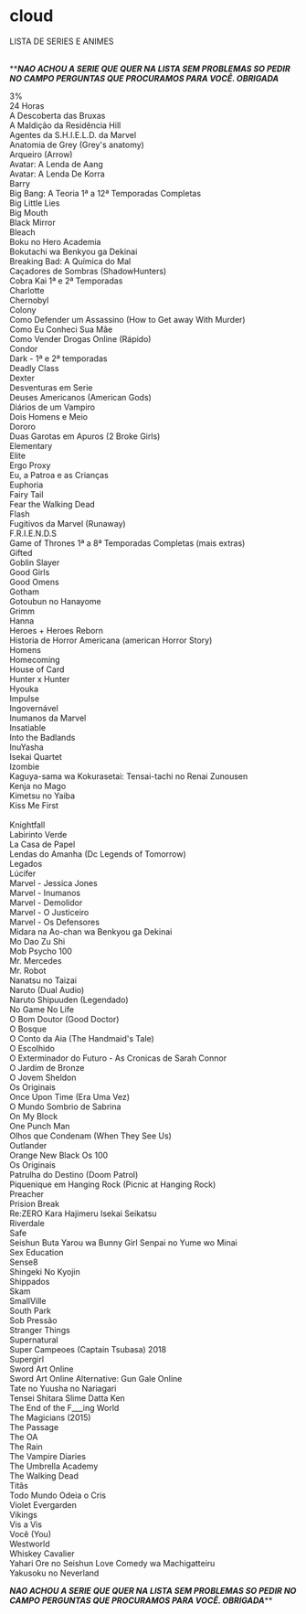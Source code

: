 # cloud
LISTA DE SERIES E ANIMES </br></br>

***********NAO ACHOU A SERIE QUE QUER NA LISTA SEM PROBLEMAS SO PEDIR NO CAMPO PERGUNTAS QUE PROCURAMOS PARA VOCÊ. OBRIGADA*********

3%</br>
24 Horas</br>
A Descoberta das Bruxas</br>
A Maldição da Residência Hill</br>
Agentes da S.H.I.E.L.D. da Marvel</br>
Anatomia de Grey (Grey's anatomy)</br>
Arqueiro (Arrow)</br>
Avatar: A Lenda de Aang</br>
Avatar: A Lenda De Korra</br>
Barry </br>
Big Bang: A Teoria 1ª a 12ª Temporadas Completas </br>
Big Little Lies</br>
Big Mouth </br>
Black Mirror</br>
Bleach</br>
Boku no Hero Academia</br>
Bokutachi wa Benkyou ga Dekinai</br>
Breaking Bad: A Química do Mal</br>
Caçadores de Sombras (ShadowHunters) </br>
Cobra Kai 1ª e 2ª Temporadas </br>
Charlotte</br>
Chernobyl</br>
Colony </br>
Como Defender um Assassino (How to Get away With Murder)<br>
Como Eu Conheci Sua Mãe</br>
Como Vender Drogas Online (Rápido)</br>
Condor</br>
Dark - 1ª e 2ª temporadas </br>
Deadly Class</br>
Dexter</br>
Desventuras em Serie </br>
Deuses Americanos (American Gods)</br>
Diários de um Vampiro</br>
Dois Homens e Meio</br>
Dororo</br>
Duas Garotas em Apuros (2 Broke Girls)<br>
Elementary</br>
Elite</br>
Ergo Proxy</br>
Eu, a Patroa e as Crianças</br>
Euphoria </br>
Fairy Tail</br>
Fear the Walking Dead</br>
Flash</br>
Fugitivos da Marvel (Runaway)</br>
F.R.I.E.N.D.S</br>
Game of Thrones 1ª a 8ª Temporadas Completas (mais extras)</br>
Gifted </br>
Goblin Slayer</br>
Good Girls</br>
Good Omens</br>
Gotham</br>
Gotoubun no Hanayome</br>
Grimm</br>
Hanna</br>
Heroes + Heroes Reborn</br>
Historia de Horror Americana (american Horror Story)</br>
Homens</br>
Homecoming </br>
House of Card </br>
Hunter x Hunter</br>
Hyouka</br>
Impulse</br>
Ingovernável</br>
Inumanos da Marvel </br>
Insatiable</br>
Into the Badlands</br>
InuYasha</br>
Isekai Quartet</br>
Izombie </br>
Kaguya-sama wa Kokurasetai: Tensai-tachi no Renai Zunousen</br>
Kenja no Mago</br>
Kimetsu no Yaiba</br>
Kiss Me First </br> </br>
Knightfall </br>
Labirinto Verde</br>
La Casa de Papel </br>
Lendas do Amanha (Dc Legends of Tomorrow) </br>
Legados</br>
Lúcifer</br>
Marvel - Jessica Jones </br>
Marvel - Inumanos</br>
Marvel - Demolidor</br>
Marvel - O Justiceiro</br>
Marvel - Os Defensores</br>
Midara na Ao-chan wa Benkyou ga Dekinai</br>
Mo Dao Zu Shi</br>
Mob Psycho 100</br>
Mr. Mercedes </br>
Mr. Robot</br>
Nanatsu no Taizai</br>
Naruto (Dual Audio)</br>
Naruto Shipuuden (Legendado)</br>
No Game No Life</br>
O Bom Doutor (Good Doctor)</br>
O Bosque</br>
O Conto da Aia (The Handmaid's Tale)</br>
O Escolhido</br>
O Exterminador do Futuro - As Cronicas de Sarah Connor </br>
O Jardim de Bronze</br>
O Jovem Sheldon</br>
Os Originais </br>
Once Upon Time (Era Uma Vez)</br>
O Mundo Sombrio de Sabrina</br>
On My Block</br>
One Punch Man</br>
Olhos que Condenam (When They See Us)</br>
Outlander <br>
Orange New Black
Os 100</br>
Os Originais</br>
Patrulha do Destino (Doom Patrol) </br>
Piquenique em Hanging Rock (Picnic at Hanging Rock) </br>
Preacher</br>
Prision Break </br>
Re:ZERO Kara Hajimeru Isekai Seikatsu</br>
Riverdale</br>
Safe</br>
Seishun Buta Yarou wa Bunny Girl Senpai no Yume wo Minai</br>
Sex Education</br>
Sense8 </br>
Shingeki No Kyojin</br>
Shippados </br>
Skam</br>
SmallVille <br>
South Park</br>
Sob Pressão</br>
Stranger Things</br>
Supernatural </br>
Super Campeoes (Captain Tsubasa) 2018</br>
Supergirl </br>
Sword Art Online</br>
Sword Art Online Alternative: Gun Gale Online</br>
Tate no Yuusha no Nariagari</br>
Tensei Shitara Slime Datta Ken</br>
The End of the F___ing World</br>
The Magicians (2015)</br>
The Passage</br>
The OA</br>
The Rain </br>
The Vampire Diaries</br>
The Umbrella Academy</br>
The Walking Dead</br>
Titãs</br>
Todo Mundo Odeia o Cris</br>
Violet Evergarden</br>
Vikings </br>
Vis a Vis <br>
Você (You) </br>
Westworld</br>
Whiskey Cavalier</br>
Yahari Ore no Seishun Love Comedy wa Machigatteiru</br>
Yakusoku no Neverland</br>

*********NAO ACHOU A SERIE QUE QUER NA LISTA SEM PROBLEMAS SO PEDIR NO CAMPO PERGUNTAS QUE PROCURAMOS PARA VOCÊ. OBRIGADA***********
